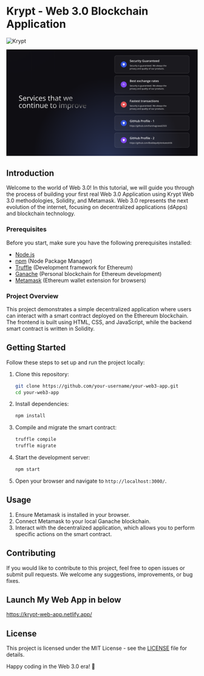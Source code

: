 # Krypt - Web 3.0 Blockchain Application
![Krypt](https://i.ibb.co/DVF4tNW/image.png)

![Services](client/images/Screenshot.png)
## Introduction

Welcome to the world of Web 3.0! In this tutorial, we will guide you through the process of building your first real Web 3.0 Application using Krypt Web 3.0 methodologies, Solidity, and Metamask. Web 3.0 represents the next evolution of the internet, focusing on decentralized applications (dApps) and blockchain technology.

### Prerequisites

Before you start, make sure you have the following prerequisites installed:

- [Node.js](https://nodejs.org/)
- [npm](https://www.npmjs.com/) (Node Package Manager)
- [Truffle](https://www.trufflesuite.com/truffle) (Development framework for Ethereum)
- [Ganache](https://www.trufflesuite.com/ganache) (Personal blockchain for Ethereum development)
- [Metamask](https://metamask.io/) (Ethereum wallet extension for browsers)

### Project Overview

This project demonstrates a simple decentralized application where users can interact with a smart contract deployed on the Ethereum blockchain. The frontend is built using HTML, CSS, and JavaScript, while the backend smart contract is written in Solidity.

## Getting Started

Follow these steps to set up and run the project locally:

1. Clone this repository:

   ```bash
   git clone https://github.com/your-username/your-web3-app.git
   cd your-web3-app
   ```

2. Install dependencies:

   ```bash
   npm install
   ```

3. Compile and migrate the smart contract:

   ```bash
   truffle compile
   truffle migrate
   ```

4. Start the development server:

   ```bash
   npm start
   ```

5. Open your browser and navigate to `http://localhost:3000/`.

## Usage

1. Ensure Metamask is installed in your browser.
2. Connect Metamask to your local Ganache blockchain.
3. Interact with the decentralized application, which allows you to perform specific actions on the smart contract.

## Contributing

If you would like to contribute to this project, feel free to open issues or submit pull requests. We welcome any suggestions, improvements, or bug fixes.

## Launch My Web App in below

https://krypt-web-app.netlify.app/

## License

This project is licensed under the MIT License - see the [LICENSE](LICENSE) file for details.

Happy coding in the Web 3.0 era! 🚀
